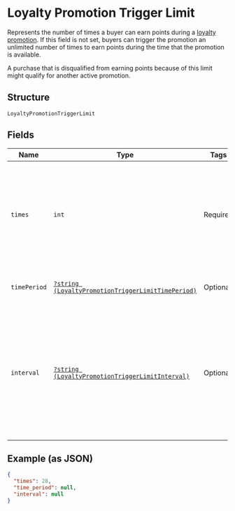 
# Loyalty Promotion Trigger Limit

Represents the number of times a buyer can earn points during a [loyalty promotion](../../doc/models/loyalty-promotion.md).
If this field is not set, buyers can trigger the promotion an unlimited number of times to earn points during
the time that the promotion is available.

A purchase that is disqualified from earning points because of this limit might qualify for another active promotion.

## Structure

`LoyaltyPromotionTriggerLimit`

## Fields

| Name | Type | Tags | Description | Getter | Setter |
|  --- | --- | --- | --- | --- | --- |
| `times` | `int` | Required | The maximum number of times a buyer can trigger the promotion during the specified `interval`.<br>**Constraints**: `>= 1`, `<= 30` | getTimes(): int | setTimes(int times): void |
| `timePeriod` | [`?string (LoyaltyPromotionTriggerLimitTimePeriod)`](../../doc/models/loyalty-promotion-trigger-limit-time-period.md) | Optional | - | getTimePeriod(): ?string | setTimePeriod(?string timePeriod): void |
| `interval` | [`?string (LoyaltyPromotionTriggerLimitInterval)`](../../doc/models/loyalty-promotion-trigger-limit-interval.md) | Optional | Indicates the time period that the [trigger limit](../../doc/models/loyalty-promotion-trigger-limit.md) applies to,<br>which is used to determine the number of times a buyer can earn points for a [loyalty promotion](../../doc/models/loyalty-promotion.md). | getInterval(): ?string | setInterval(?string interval): void |

## Example (as JSON)

```json
{
  "times": 28,
  "time_period": null,
  "interval": null
}
```

